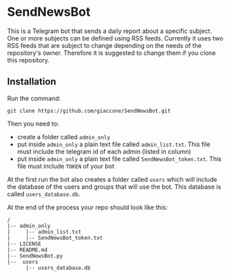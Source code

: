 # SendNewsBot

This is a Telegram bot that sends a daily report about a specific subject. One or more subjects can be defined using
RSS feeds. Currently it uses two RSS feeds that are subject to change depending on the needs of the repository's owner.
Therefore it is suggested to change them if you clone this repository.

## Installation

Run the command:

`git clone https://github.com/giaccone/SendNewsBot.git`

Then you need to:

* create a folder called `admin_only`
* put inside `admin_only` a plain text file called `admin_list.txt`. This file must include the telegram id of each admin (listed in column)
* put inside `admin_only` a plain text file called `SendNewsBot_token.txt`. This file must include `TOKEN` of your bot

At the first run the bot also creates a folder called `users` which will include the database of the users and groups that will use the bot. This database is called `users_database.db`.

At the end of the process your repo should look like this:

```
/
|-- admin_only
|     |-- admin_list.txt
|     |-- SendNewsBot_token.txt
|-- LICENSE
|-- README.md
|-- SendNewsBot.py
|--  users
      |-- users_database.db
```
